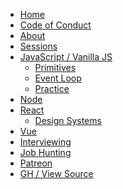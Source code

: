 <!-- <div style="width:100%;text-align:center;margin-top:-10px;">
<a href="/"><img src="./images/exJSLogo.png" height="50px"></a>
</div> -->

- [Home](/)
- [Code of Conduct](/codeOfConduct)
- [About](/about)
- [Sessions](/sessions)
- [JavaScript / Vanilla JS](/vanilla)
  - [Primitives](/primitives)
  - [Event Loop](/eventLoop)
  - [Practice](/practice)
- [Node](/node/)
- [React](/react/)
  - [Design Systems](/react/design_systems)
- [Vue](/vue/)
- [Interviewing](/interviewing)
- [Job Hunting](/jobs)
- [Patreon](/patreon)
- [GH / View Source](https://github.com/explorejs)

